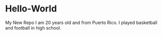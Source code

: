 # Hello-World
My New Repo
I am 20 years old and from Puerto Rico.
I played basketball and football in high school.
